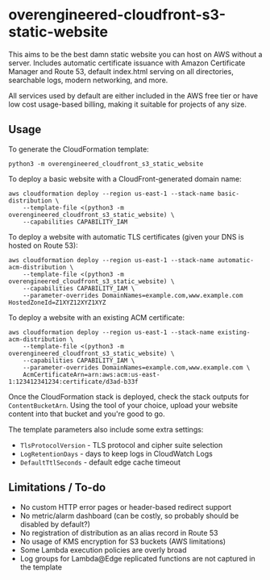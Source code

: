# overengineered-cloudfront-s3-static-website

This aims to be the best damn static website you can host on AWS without a server.
Includes automatic certificate issuance with Amazon Certificate Manager and Route 53,
default index.html serving on all directories, searchable logs, modern networking, and more.

All services used by default are either included in the AWS free tier or have low cost
usage-based billing, making it suitable for projects of any size.

## Usage

To generate the CloudFormation template:

`python3 -m overengineered_cloudfront_s3_static_website`

To deploy a basic website with a CloudFront-generated domain name:

```
aws cloudformation deploy --region us-east-1 --stack-name basic-distribution \
    --template-file <(python3 -m overengineered_cloudfront_s3_static_website) \
    --capabilities CAPABILITY_IAM
```

To deploy a website with automatic TLS certificates (given your DNS is hosted on Route 53):

```
aws cloudformation deploy --region us-east-1 --stack-name automatic-acm-distribution \
    --template-file <(python3 -m overengineered_cloudfront_s3_static_website) \
    --capabilities CAPABILITY_IAM \
    --parameter-overrides DomainNames=example.com,www.example.com HostedZoneId=Z1XYZ12XYZ1XYZ
```

To deploy a website with an existing ACM certificate:

```
aws cloudformation deploy --region us-east-1 --stack-name existing-acm-distribution \
    --template-file <(python3 -m overengineered_cloudfront_s3_static_website) \
    --capabilities CAPABILITY_IAM \
    --parameter-overrides DomainNames=example.com,www.example.com \
    AcmCertificateArn=arn:aws:acm:us-east-1:123412341234:certificate/d3ad-b33f
```

Once the CloudFormation stack is deployed, check the stack outputs for `ContentBucketArn`.
Using the tool of your choice, upload your website content into that bucket and you're good to go.

The template parameters also include some extra settings:

* `TlsProtocolVersion` - TLS protocol and cipher suite selection
* `LogRetentionDays` - days to keep logs in CloudWatch Logs
* `DefaultTtlSeconds` - default edge cache timeout


## Limitations / To-do

* No custom HTTP error pages or header-based redirect support
* No metric/alarm dashboard (can be costly, so probably should be disabled by default?)
* No registration of distribution as an alias record in Route 53
* No usage of KMS encryption for S3 buckets (AWS limitations)
* Some Lambda execution policies are overly broad
* Log groups for Lambda@Edge replicated functions are not captured in the template
